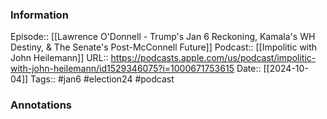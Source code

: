 ### Information

Episode:: [[Lawrence O'Donnell - Trump's Jan 6 Reckoning, Kamala's WH Destiny, & The Senate's Post-McConnell Future]]
Podcast:: [[Impolitic with John Heilemann]]
URL:: https://podcasts.apple.com/us/podcast/impolitic-with-john-heilemann/id1529346075?i=1000671753615
Date:: [[2024-10-04]]
Tags:: #jan6 #election24 
#podcast


### Annotations


